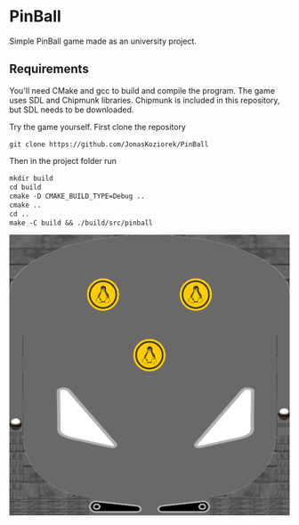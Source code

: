 # PinBall

Simple PinBall game made as an university project.

## Requirements
You'll need CMake and gcc to build and compile the program. The game uses SDL and Chipmunk libraries. Chipmunk is included in this repository, but SDL needs to be downloaded.

Try the game yourself.
First clone the repository 

    git clone https://github.com/JonasKoziorek/PinBall

Then in the project folder run

    mkdir build
    cd build
    cmake -D CMAKE_BUILD_TYPE=Debug ..
    cmake ..
    cd ..
    make -C build && ./build/src/pinball

![Alt text](images/screenshot.png)
